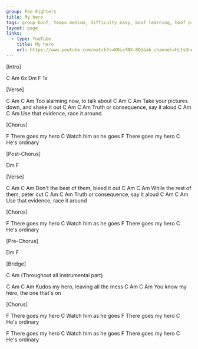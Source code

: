 ```yaml
---
group: Foo Fighters
title: My hero
tags: group boof, tempo medium, difficulty easy, boof learning, boof priority
layout: page
links:
  - type: YouTube
    title: My hero
    url: https://www.youtube.com/watch?v=K0ixfNX-8QU&ab_channel=HitsOnAcousticGuitar
---
```



[Intro]
 
C Am 6x
Dm F  1x
 
 
[Verse]
 
C         Am       C       Am
Too alarming now, to talk about
C           Am            C           Am
Take your pictures down, and shake it out
C            Am          C      Am
Truth or consequence, say it aloud
C            Am        C       Am
Use that evidence, race it around
 
 
[Chorus]
 
F
There goes my hero
                  C
Watch him as he goes
F
There goes my hero
            C
He's ordinary
 
 
[Post-Chorus]
 
Dm F
 
 
[Verse]
 
C         Am             C         Am
Don't the best of them, bleed it out
C         Am          C         Am
While the rest of them, peter out
C        Am          C         Am
Truth or consequence, say it aloud
C         Am       C           Am
Use that evidence, race it around
 
 
[Chorus]
 
F
There goes my hero
                  C
Watch him as he goes
F
There goes my hero
            C
He's ordinary
 
 
[Pre-Chorus]
 
Dm F
 
 
[Bridge]
 
C Am
(Throughout all instrumental part)
 
C        Am     C               Am
Kudos my hero, leaving all the mess
C           Am       C           Am
You know my hero, the one that's on
 
 
[Chorus]
 
F
There goes my hero
                  C
Watch him as he goes
F
There goes my hero
            C
He's ordinary  
 
 
F
There goes my hero
                  C
Watch him as he goes
F
There goes my hero
            C
He's ordinary
 
